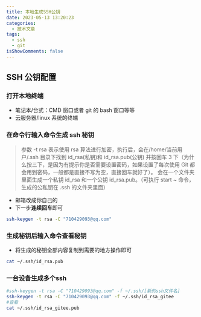 ```yaml
---
title: 本地生成SSH公钥
date: 2023-05-13 13:20:23
categories:
  - 技术文章
tags:
  - ssh
  - git
isShowComments: false
---
```


## SSH 公钥配置

### 打开本地终端

- 笔记本/台式：CMD 窗口或者 git 的 bash 窗口等等
- 云服务器/linux 系统的终端

### 在命令行输入命令生成 ssh 秘钥

> 参数 -t rsa 表示使用 rsa 算法进行加密，执行后，会在/home/当前用户/.ssh 目录下找到 id_rsa(私钥)和 id_rsa.pub(公钥)
> 并按回车 3 下（为什么按三下，是因为有提示你是否需要设置密码，如果设置了每次使用 Git 都会用到密码，一般都是直接不写为空，直接回车就好了）。
> 会在一个文件夹里面生成一个私钥 id_rsa 和一个公钥 id_rsa.pub。（可执行 start ~ 命令，生成的公私钥在 .ssh 的文件夹里面）

- 邮箱改成你自己的
- 下一步**连续回车**即可

```sh
ssh-keygen -t rsa -C "710429093@qq.com"
```

### 生成秘钥后输入命令查看秘钥

- 将生成的秘钥全部内容复制到需要的地方操作即可

```sh
cat ~/.ssh/id_rsa.pub
```

### 一台设备生成多个ssh

```sh
#ssh-keygen -t rsa -C "710429093@qq.com" -f ~/.ssh/[新的ssh文件名]
ssh-keygen -t rsa -C "710429093@qq.com" -f ~/.ssh/id_rsa_gitee
#查看
cat ~/.ssh/id_rsa_gitee.pub
```

